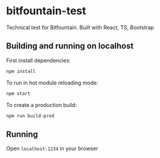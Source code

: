 # bitfountain-test

Technical test for Bitfountain. Built with React, TS, Bootstrap

## Building and running on localhost

First install dependencies:

```sh
npm install
```

To run in hot module reloading mode:

```sh
npm start
```

To create a production build:

```sh
npm run build-prod
```

## Running

Open `localhost:1234` in your browser
